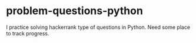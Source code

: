 # problem-questions-python
I practice solving hackerrank type of questions in Python. Need some place to track progress.
